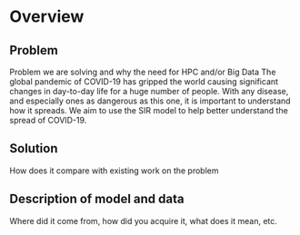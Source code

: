 # Overview

## Problem
Problem we are solving and why the need for HPC and/or Big Data
The global pandemic of COVID-19 has gripped the world causing significant changes in day-to-day life for a huge number of people.
With any disease, and especially ones as dangerous as this one, it is important to understand how it spreads.
We aim to use the SIR model to help better understand the spread of COVID-19.


## Solution
How does it compare with existing work on the problem

## Description of model and data 
Where did it come from, how did you acquire it, what does it mean, etc.
